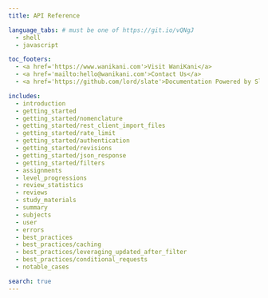 ```yaml
---
title: API Reference

language_tabs: # must be one of https://git.io/vQNgJ
  - shell
  - javascript

toc_footers:
  - <a href='https://www.wanikani.com'>Visit WaniKani</a>
  - <a href='mailto:hello@wanikani.com'>Contact Us</a>
  - <a href='https://github.com/lord/slate'>Documentation Powered by Slate</a>

includes:
  - introduction
  - getting_started
  - getting_started/nomenclature
  - getting_started/rest_client_import_files
  - getting_started/rate_limit
  - getting_started/authentication
  - getting_started/revisions
  - getting_started/json_response
  - getting_started/filters
  - assignments
  - level_progressions
  - review_statistics
  - reviews
  - study_materials
  - summary
  - subjects
  - user
  - errors
  - best_practices
  - best_practices/caching
  - best_practices/leveraging_updated_after_filter
  - best_practices/conditional_requests
  - notable_cases

search: true
---
```

